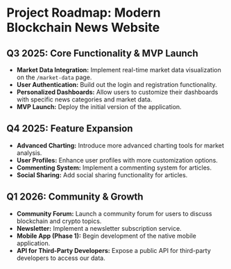 # Project Roadmap: Modern Blockchain News Website

## Q3 2025: Core Functionality & MVP Launch
- **Market Data Integration:** Implement real-time market data visualization on the `/market-data` page.
- **User Authentication:** Build out the login and registration functionality.
- **Personalized Dashboards:** Allow users to customize their dashboards with specific news categories and market data.
- **MVP Launch:** Deploy the initial version of the application.

## Q4 2025: Feature Expansion
- **Advanced Charting:** Introduce more advanced charting tools for market analysis.
- **User Profiles:** Enhance user profiles with more customization options.
- **Commenting System:** Implement a commenting system for articles.
- **Social Sharing:** Add social sharing functionality for articles.

## Q1 2026: Community & Growth
- **Community Forum:** Launch a community forum for users to discuss blockchain and crypto topics.
- **Newsletter:** Implement a newsletter subscription service.
- **Mobile App (Phase 1):** Begin development of the native mobile application.
- **API for Third-Party Developers:** Expose a public API for third-party developers to access our data.